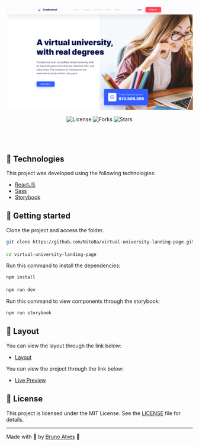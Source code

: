 <p align="center">
  <img alt="preview image" src=".github/preview.png">
</p>

<p align="center">
  <img  src="https://img.shields.io/static/v1?label=license&message=MIT&color=fd4455&labelColor=335dff" alt="License">
  
  <img src="https://img.shields.io/github/forks/NitoBa/the-movie-app?label=forks&message=MIT&color=fd4455&labelColor=335dff" alt="Forks">

  <img src="https://img.shields.io/github/stars/NitoBa/the-movie-app?label=stars&message=MIT&color=fd4455&labelColor=335dff" alt="Stars">
</p>

<h1 align="center">
</h1>

<br>

## 🧪 Technologies

This project was developed using the following technologies:

- [ReactJS](https://reactjs.org/)
- [Sass](https://sass-lang.com/documentation/)
- [Storybook](https://storybook.js.org/)

## 🚀 Getting started

Clone the project and access the folder.

```bash
git clone https://github.com/NitoBa/virtual-university-landing-page.git

cd virtual-university-landing-page
```

Run this command to install the dependencies:

```bash
npm install

npm run dev
```

Run this command to view components through the storybook:

```bash
npm run storybook
```

## 🔖 Layout

You can view the layout through the link below:
- [Layout](https://www.figma.com/file/43CBYZ1fX4XQMMd1qoVmkM/Virtual-University-Landing-Page-(Community)?node-id=0%3A1)

You can view the project through the link below:

- [Live Preview](https://virtual-university-landing-page.vercel.app/)

## 📝 License

This project is licensed under the MIT License. See the [LICENSE](LICENSE) file for details.

---

Made with 💜 by [Bruno Alves](https://profile-website-murex.vercel.app/) 👋
